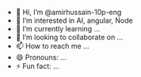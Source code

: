 - 👋 Hi, I’m @amirhussain-10p-eng
- 👀 I’m interested in AI, angular, Node
- 🌱 I’m currently learning ...
- 💞️ I’m looking to collaborate on ...
- 📫 How to reach me ...
- 😄 Pronouns: ...
- ⚡ Fun fact: ...

<!---
amirhussain-10p-eng/amirhussain-10p-eng is a ✨ special ✨ repository because its `README.md` (this file) appears on your GitHub profile.
You can click the Preview link to take a look at your changes.
--->
